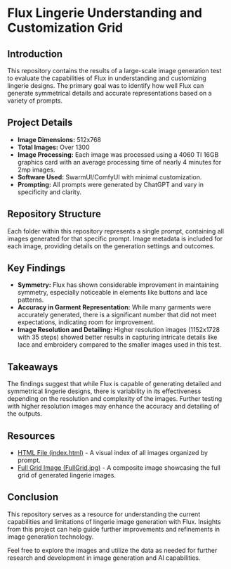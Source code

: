 # Flux Lingerie Understanding and Customization Grid

## Introduction
This repository contains the results of a large-scale image generation test to evaluate the capabilities of Flux in understanding and customizing lingerie designs. The primary goal was to identify how well Flux can generate symmetrical details and accurate representations based on a variety of prompts.

## Project Details
- **Image Dimensions:** 512x768
- **Total Images:** Over 1300
- **Image Processing:** Each image was processed using a 4060 TI 16GB graphics card with an average processing time of nearly 4 minutes for 2mp images.
- **Software Used:** SwarmUI/ComfyUI with minimal customization.
- **Prompting:** All prompts were generated by ChatGPT and vary in specificity and clarity.

## Repository Structure
Each folder within this repository represents a single prompt, containing all images generated for that specific prompt. Image metadata is included for each image, providing details on the generation settings and outcomes.

## Key Findings
- **Symmetry:** Flux has shown considerable improvement in maintaining symmetry, especially noticeable in elements like buttons and lace patterns.
- **Accuracy in Garment Representation:** While many garments were accurately generated, there is a significant number that did not meet expectations, indicating room for improvement.
- **Image Resolution and Detailing:** Higher resolution images (1152x1728 with 35 steps) showed better results in capturing intricate details like lace and embroidery compared to the smaller images used in this test.

## Takeaways
The findings suggest that while Flux is capable of generating detailed and symmetrical lingerie designs, there is variability in its effectiveness depending on the resolution and complexity of the images. Further testing with higher resolution images may enhance the accuracy and detailing of the outputs.

## Resources
- [HTML File (index.html)](./index.html) - A visual index of all images organized by prompt.
- [Full Grid Image (FullGrid.jpg)](./FullGrid.jpg) - A composite image showcasing the full grid of generated lingerie images.

## Conclusion
This repository serves as a resource for understanding the current capabilities and limitations of lingerie image generation with Flux. Insights from this project can help guide further improvements and refinements in image generation technology.

Feel free to explore the images and utilize the data as needed for further research and development in image generation and AI capabilities.
